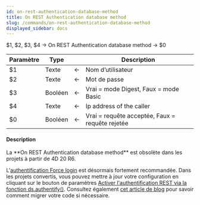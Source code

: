 ```yaml
---
id: on-rest-authentication-database-method
title: On REST Authentication database method
slug: /commands/on-rest-authentication-database-method
displayed_sidebar: docs
---
```


<!--REF #_command_.On REST Authentication database method.Syntax-->$1, $2, $3, $4 -> On REST Authentication database method -> $0<!-- END REF-->
<!--REF #_command_.On REST Authentication database method.Params-->
| Paramètre | Type |  | Description |
| --- | --- | --- | --- |
| $1 | Texte | &larr; | Nom d’utilisateur |
| $2 | Texte | &larr; | Mot de passe |
| $3 | Booléen | &larr; | Vrai = mode Digest, Faux = mode Basic |
| $4 | Texte | &larr; | Ip address of the caller |
| $0 | Booléen | &larr; | Vrai = requête acceptée, Faux = requête rejetée |

<!-- END REF-->

#### Description 

<!--REF #_command_.On REST Authentication database method.Summary-->La **On REST Authentication database method** est obsolète dans les projets à partir de 4D 20 R6.<!-- END REF-->

L'[authentification Force login](https://developer.4d.com/docs/fr/REST/authUsers/) est désormais fortement recommandée. Dans les projets convertis, vous pouvez mettre à jour votre configuration en cliquant sur le bouton de paramètres [Activer l'authentification REST via la fonction ds.authentify()](https://developer.4d.com/docs/fr/settings/web/#acc%C3%A8s). Consultez également [cet article de blog](https://blog.4d.com/fr/force-login-now-is-the-default-mode-for-all-rest-authentications) pour savoir comment migrer votre code si nécessaire.
